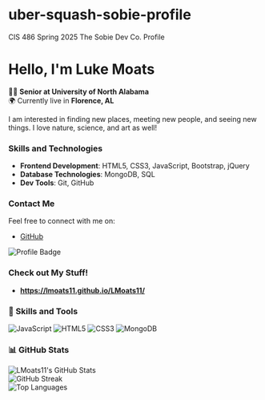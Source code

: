 # uber-squash-sobie-profile
CIS 486 Spring 2025 The Sobie Dev Co. Profile
# Hello, I'm Luke Moats

👨‍🏫 **Senior at University of North Alabama**  
🌍 Currently live in **Florence, AL**  
  

I am interested in finding new places, meeting new people, and seeing new things. I love nature, science, and art as well!

### Skills and Technologies
- **Frontend Development**: HTML5, CSS3, JavaScript, Bootstrap, jQuery
- **Database Technologies**: MongoDB, SQL
- **Dev Tools**: Git, GitHub

### Contact Me
Feel free to connect with me on:
- [GitHub](https://github.com/LMoats11)


![Profile Badge](https://img.shields.io/github/followers/LMoats11?label=Follow%20Me&style=social)  

### Check out My Stuff!
- **https://lmoats11.github.io/LMoats11/**


### 🔧 Skills and Tools
![JavaScript](https://img.shields.io/badge/JavaScript-F7DF1E?style=for-the-badge&logo=javascript&logoColor=black)
![HTML5](https://img.shields.io/badge/HTML5-E34F26?style=for-the-badge&logo=html5&logoColor=white)
![CSS3](https://img.shields.io/badge/CSS3-1572B6?style=for-the-badge&logo=css3&logoColor=white)
![MongoDB](https://img.shields.io/badge/MongoDB-47A248?style=for-the-badge&logo=mongodb&logoColor=white)


### 📊 GitHub Stats
![LMoats11's GitHub Stats](https://github-readme-stats.vercel.app/api?username=LMoats11&show_icons=true&theme=radical)  
![GitHub Streak](https://github-readme-streak-stats.herokuapp.com/?user=LMoats11&theme=dark)  
![Top Languages](https://github-readme-stats.vercel.app/api/top-langs/?username=LMoats11&langs_count=8&theme=dark)
